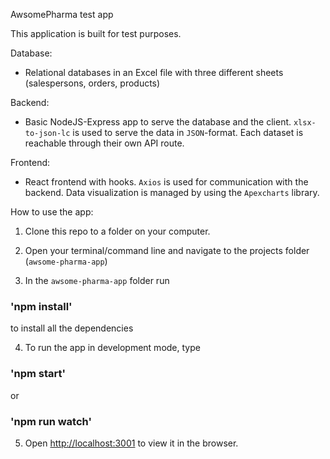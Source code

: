 AwsomePharma test app

This application is built for test purposes.

Database:

- Relational databases in an Excel file with three different sheets (salespersons, orders, products)

Backend:

- Basic NodeJS-Express app to serve the database and the client. `xlsx-to-json-lc` is used to serve the data in `JSON`-format. Each dataset is reachable through their own API route.

Frontend:

- React frontend with hooks. `Axios` is used for communication with the backend. Data visualization is managed by using the `Apexcharts` library.

How to use the app:

1. Clone this repo to a folder on your computer.

2. Open your terminal/command line and navigate to the projects folder (`awsome-pharma-app`)

3. In the `awsome-pharma-app` folder run

### 'npm install'

to install all the dependencies

4. To run the app in development mode, type

### 'npm start'

or

### 'npm run watch'

5. Open [http://localhost:3001](http://localhost:3001) to view it in the browser.
